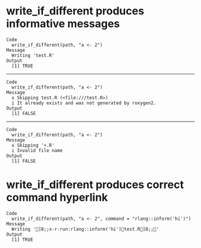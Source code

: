 # write_if_different produces informative messages

    Code
      write_if_different(path, "a <- 2")
    Message
      Writing 'test.R'
    Output
      [1] TRUE

---

    Code
      write_if_different(path, "a <- 2")
    Message
      x Skipping test.R (<file:///test.R>)
      i It already exists and was not generated by roxygen2.
    Output
      [1] FALSE

---

    Code
      write_if_different(path, "a <- 2")
    Message
      x Skipping '+.R'
      i Invalid file name
    Output
      [1] FALSE

# write_if_different produces correct command hyperlink

    Code
      write_if_different(path, "a <- 2", command = "rlang::inform('hi')")
    Message
      Writing ']8;;x-r-run:rlang::inform('hi')test.R]8;;'
    Output
      [1] TRUE

